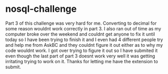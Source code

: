 # nosql-challenge
Part 3 of this challenge was very hard for me. Converting to decimal for some reason wouldnt work correctly in part 3. I also ran out of time as my computer broke over the weekend and couldnt get anyone to fix it until today so I have been trying to finish it and I even had 4 different people try and help me from AskBC and they couldnt figure it out either as to why my code wouldnt work. I got over trying to figure it out so I have submited it even though the last part of part 3 doesnt work very well it was getting irritating trying to work on it. Thanks for letting me have the extension to submit. 
